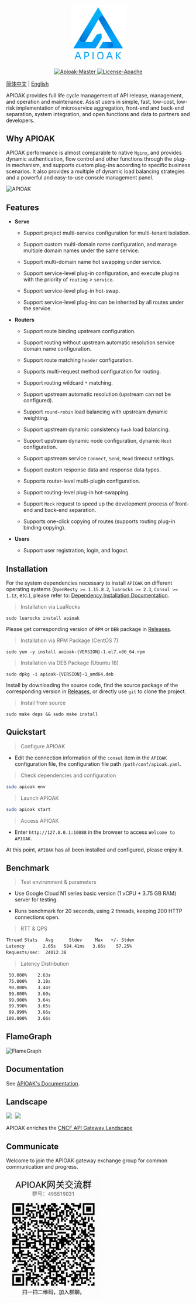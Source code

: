 <p align="center">
  <img width="150" src="doc/images/APIOPAK-logo.png">
</p>

<p align="center">
  <a href="https://github.com/apioak/apioak">
    <img src="https://img.shields.io/badge/Apioak-Master-blue" alt="Apioak-Master">
  </a>

  <a href="https://github.com/apioak/apioak/blob/master/LICENSE">
    <img src="https://img.shields.io/badge/License-Apache%202.0-blue.svg" alt="License-Apache">
  </a>
</p>


[简体中文](README_CN.md) | [English](README.md)

APIOAK provides full life cycle management of API release, management, and operation and maintenance. Assist users in simple, fast, low-cost, low-risk implementation of microservice aggregation, front-end and back-end separation, system integration, and open functions and data to partners and developers.


## Why APIOAK

APIOAK performance is almost comparable to native `Nginx`, and provides dynamic authentication, flow control and other functions through the plug-in mechanism, and supports custom plug-ins according to specific business scenarios. It also provides a multiple of dynamic load balancing strategies and a powerful and easy-to-use console management panel.

![APIOAK](doc/images/APIOAK-process.png)


## Features

- **Serve**

  - Support project multi-service configuration for multi-tenant isolation.

  - Support custom multi-domain name configuration, and manage multiple domain names under the same service.

  - Support multi-domain name hot swapping under service.

  - Support service-level plug-in configuration, and execute plugins with the priority of `routing` > `service`.

  - Support service-level plug-in hot-swap.

  - Support service-level plug-ins can be inherited by all routes under the service.

- **Routers**

  - Support route binding upstream configuration.

  - Support routing without upstream automatic resolution service domain name configuration.

  - Support route matching `header` configuration.

  - Supports multi-request method configuration for routing.
  
  - Support routing wildcard `*` matching.
  
  - Support upstream automatic resolution (upstream can not be configured).

  - Support `round-robin` load balancing with upstream dynamic weighting.

  - Support upstream dynamic consistency `hash` load balancing.

  - Support upstream dynamic node configuration, dynamic `Host` configuration.

  - Support upstream service `Connect`, `Send`, `Read` timeout settings.

  - Support custom response data and response data types.

  - Supports router-level multi-plugin configuration.

  - Support routing-level plug-in hot-swapping.

  - Support `Mock` request to speed up the development process of front-end and back-end separation.

  - Supports one-click copying of routes (supports routing plug-in binding copying).

- **Users**

  - Support user registration, login, and logout.


## Installation

For the system dependencies necessary to install `APIOAK` on different operating systems (`OpenResty >= 1.15.8.2`, `luarocks >= 2.3`, `Consul >= 1.13`, etc.), please refer to: [Dependency Installation Documentation]( doc/en_US/install-dependencies.md).

> Installation via LuaRocks

```shell
sudo luarocks install apioak
```

Please get corresponding version of `RPM` or `DEB` package in [Releases](https://github.com/apioak/apioak/releases).

> Installation via RPM Package (CentOS 7)

```shell
sudo yum -y install aoioak-{VERSION}-1.el7.x86_64.rpm
```

> Installation via DEB Package (Ubuntu 18)

```shell
sudo dpkg -i apioak-{VERSION}-1_amd64.deb
```

Install by downloading the source code, find the source package of the corresponding version in [Releases](https://github.com/apioak/apioak/releases), or directly use `git` to clone the project.

> Install from source

```shell
sudo make deps && sudo make install
```

## Quickstart

> Configure APIOAK

- Edit the connection information of the `consul` item in the `APIOAK` configuration file, the configuration file path `/path/conf/apioak.yaml`.

> Check dependencies and configuration

```bash
sudo apioak env
```

> Launch APIOAK

```bash
sudo apioak start
```

> Access APIOAK

- Enter `http://127.0.0.1:10888` in the browser to access `Welcome to APIOAK`.

At this point, `APIOAK` has all been installed and configured, please enjoy it.


## Benchmark

> Test environment & parameters

- Use Google Cloud N1 series basic version (1 vCPU + 3.75 GB RAM) server for testing.

- Runs benchmark for 20 seconds, using 2 threads, keeping 200 HTTP connections open.

> RTT & QPS

```bash
Thread Stats   Avg      Stdev     Max   +/- Stdev
Latency       2.65s   584.41ms   3.66s    57.25%
Requests/sec:  24012.38
```

> Latency Distribution

```bash
 50.000%    2.63s 
 75.000%    3.18s 
 90.000%    3.44s 
 99.000%    3.60s 
 99.900%    3.64s 
 99.990%    3.65s 
 99.999%    3.66s 
100.000%    3.66s
```

## FlameGraph

![FlameGraph](doc/images/APIOAK-flamegraph.svg)


## Documentation

See [APIOAK's Documentation](https://github.com/apioak/apioak-document).


## Landscape

<img src="https://landscape.cncf.io/images/left-logo.svg" width="150">&nbsp;&nbsp;<img src="https://landscape.cncf.io/images/right-logo.svg" width="200" />

APIOAK enriches the [CNCF API Gateway Landscape](https://landscape.cncf.io/card-mode?category=api-gateway&grouping=category)


## Communicate

Welcome to join the APIOAK gateway exchange group for common communication and progress.

<img width="260px;" src="./doc/images/APIOAK-QQ.png">
